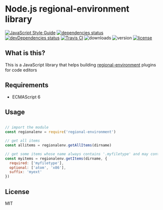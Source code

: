 # Node.js regional-environment library
[![JavaScript Style Guide](https://img.shields.io/badge/code%20style-standard-brightgreen.svg)](http://standardjs.com/)
[![dependencies status](https://david-dm.org/regional-environment/node-package.svg)](https://david-dm.org/regional-environment/node-package#info=dependencies)
[![devDependencies status](https://david-dm.org/regional-environment/node-package/dev-status.svg)](https://david-dm.org/regional-environment/node-package#info=devDependencies)
[![Travis CI](https://travis-ci.org/regional-environment/node-package.svg?branch=master)](https://travis-ci.org/regional-environment/node-package)
![downloads](https://img.shields.io/npm/dt/regional-environment.svg)
![version](https://img.shields.io/npm/v/regional-environment.svg)
[![license](https://img.shields.io/npm/l/regional-environment.svg)](http://spdx.org/licenses/MIT)

## What is this?

This is a JavaScript library that helps building [regional-environment](https://github.com/regional-environment) plugins for code editors

## Requirements

 * ECMAScript 6

## Usage

```javascript

// import the module
const regionalenv = require('regional-environment')

// get all items
const allitems = regionalenv.getAllItems(dirname)

// get some items whose name always contains '.myfiletype' and may contain '.atom' and '.x86'
const myitems = regionalenv.getItems(dirname, {
  required: ['myfiletype'],
  optional: ['atom', 'x86'],
  suffix: 'myext'
})

```

## License

MIT
